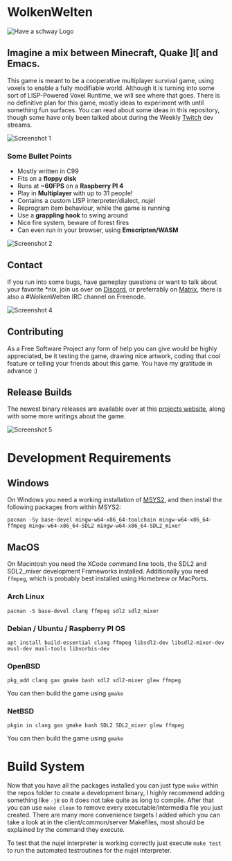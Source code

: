 # WolkenWelten

![Have a schway Logo](https://wolkenwelten.net/img/logo.png)

## Imagine a mix between Minecraft, Quake ]I[ and Emacs.
This game is meant to be a cooperative multiplayer survival game, using voxels
to enable a fully modifiable world. Although it is turning into some sort of
LISP-Powered Voxel Runtime, we will see where that goes.
There is no definitive plan for this game, mostly ideas to experiment with until
something fun surfaces. You can read about some ideas in this repository, though
some have only been talked about during the Weekly [Twitch](https://twitch.tv/melchizedek6809)
dev streams.

![Screenshot 1](https://wolkenwelten.net/img/1.jpg)

### Some Bullet Points
* Mostly written in C99
* Fits on a **floppy disk**
* Runs at **~60FPS** on a **Raspberry PI 4**
* Play in **Multiplayer** with up to 31 people!
* Contains a custom LISP interpreter/dialect, _nujel_
* Reprogram item behaviour, while the game is running
* Use a **grappling hook** to swing around
* Nice fire system, beware of forest fires
* Can even run in your browser, using **Emscripten/WASM**

![Screenshot 2](https://wolkenwelten.net/img/2.jpg)

## Contact
If you run into some bugs, have gameplay questions or want to talk about your
favorite *nix, join us over on [Discord](https://discord.gg/7rhnYH2), or preferrably on
[Matrix](https://matrix.to/#/!RKZztYPGhtlgALDvMS:matrix.org?via=matrix.org), there
is also a #WolkenWelten IRC channel on Freenode.

![Screenshot 4](https://wolkenwelten.net/img/4.jpg)

## Contributing
As a Free Software Project any form of help you can give would be highly
appreciated, be it testing the game, drawing nice artwork, coding that cool
feature or telling your friends about this game. You have my gratitude in advance :)

## Release Builds
The newest binary releases are available over at this [projects website](https://wolkenwelten.net),
along with some more writings about the game.

![Screenshot 5](https://wolkenwelten.net/img/5.jpg)

# Development Requirements

## Windows
On Windows you need a working installation of [MSYS2](https://www.msys2.org/),
and then install the following packages from within MSYS2:
```shell
pacman -Sy base-devel mingw-w64-x86_64-toolchain mingw-w64-x86_64-ffmpeg mingw-w64-x86_64-SDL2 mingw-w64-x86_64-SDL2_mixer
```

## MacOS
On Macintosh you need the XCode command line tools, the SDL2 and SDL2_mixer
development Frameworks installed. Additionally you need `ffmpeg`,
which is probably best installed using Homebrew or MacPorts.

### Arch Linux
```shell
pacman -S base-devel clang ffmpeg sdl2 sdl2_mixer
```

### Debian / Ubuntu / Raspberry PI OS
```shell
apt install build-essential clang ffmpeg libsdl2-dev libsdl2-mixer-dev musl-dev musl-tools libvorbis-dev
```

### OpenBSD
```shell
pkg_add clang gas gmake bash sdl2 sdl2-mixer glew ffmpeg
```
You can then build the game using `gmake`

### NetBSD
```shell
pkgin in clang gas gmake bash SDL2 SDL2_mixer glew ffmpeg
```
You can then build the game using `gmake`

# Build System
Now that you have all the packages installed you can just type `make` within
the repos folder to create a development binary, I highly recommend adding
something like `-j8` so it does not take quite as long to compile. After that
you can use `make clean` to remove every executable/intermedia file you just
created. There are many more convenience targets I added which you can take a
look at in the client/common/server Makefiles, most should be explained by the
command they execute.

To test that the nujel interpreter is working correctly just execute `make test`
to run the automated testroutines for the nujel interpreter.
